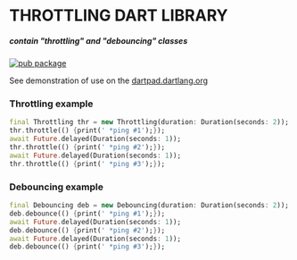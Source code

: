 # THROTTLING DART LIBRARY
##### *contain "throttling" and "debouncing" classes*  
[![pub package](https://img.shields.io/pub/v/throttling.svg)](https://pub.dev/packages/throttling)  
  
See demonstration of use on the [dartpad.dartlang.org](https://dartpad.dartlang.org/8630021e5c7ab9d27b74e86372f74c31)
  
### Throttling example
```dart
final Throttling thr = new Throttling(duration: Duration(seconds: 2));
thr.throttle(() {print(' *ping #1');});
await Future.delayed(Duration(seconds: 1));
thr.throttle(() {print(' *ping #2');});
await Future.delayed(Duration(seconds: 1));
thr.throttle(() {print(' *ping #3');});
```
  
### Debouncing example
```dart
final Debouncing deb = new Debouncing(duration: Duration(seconds: 2));
deb.debounce(() {print(' *ping #1');});
await Future.delayed(Duration(seconds: 1));
deb.debounce(() {print(' *ping #2');});
await Future.delayed(Duration(seconds: 1));
deb.debounce(() {print(' *ping #3');});
```
  
  
